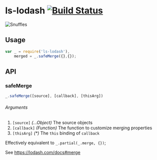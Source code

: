 # ls-lodash  [![Build Status](https://travis-ci.org/LiveSafe/ls-lodash.svg?branch=1.0.1)](https://travis-ci.org/LiveSafe/ls-lodash)

![Snuffles](http://i.ytimg.com/vi/ScC0T--XfkA/hqdefault.jpg)

## Usage

```js
var _ = require('ls-lodash'),
    merged = _.safeMerge({},{});
```

## API

### safeMerge

```js
_.safeMerge([source], [callback], [thisArg])
```

###### Arguments

1. `[source]` _(...Object)_ The source objects
1. `[callback]` _(Function)_ The function to customize merging properties
1. `[thisArg]` _(*)_ The `this` binding of `callback`

Effectively equivalent to `_.partial(_.merge, {})`;

See https://lodash.com/docs#merge
